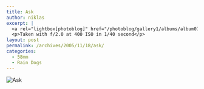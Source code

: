 ```yaml
---
title: Ask
author: niklas
excerpt: |
  <a rel="lightbox[photoblog]" href="/photoblog/gallery1/albums/album07/MG_3575.jpg"><img src="/photoblog/gallery1/albums/album07/MG_3575.thumb.jpg" alt="Ask" title="Ask"/></a>
  <p>Taken with f/2.0 at 400 ISO in 1/40 second</p>
layout: post
permalink: /archives/2005/11/18/ask/
categories:
  - 58mm
  - Rain Dogs
---
```

![Ask][1]

 [1]: /photoblog/gallery1/albums/album07/MG_3575.jpg "Ask"